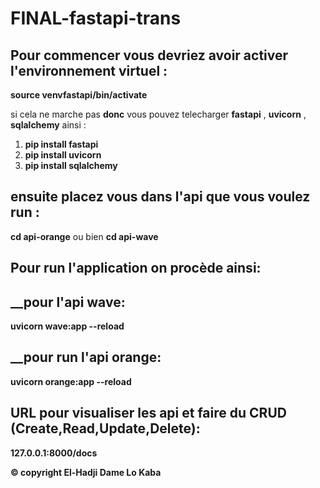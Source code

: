 # FINAL-fastapi-trans 
## Pour commencer vous devriez avoir activer l'environnement virtuel :
**source venvfastapi/bin/activate** 

si cela ne marche pas 
         **donc**
 vous pouvez telecharger **fastapi** , **uvicorn** , **sqlalchemy** ainsi :

1. **pip install fastapi**
2. **pip install uvicorn**
3. **pip install sqlalchemy**

## ensuite placez vous dans l'api que vous voulez run : 
**cd api-orange** ou bien **cd api-wave**

## Pour run l'application on procède ainsi:

## __pour l'api wave:
**uvicorn wave:app --reload**

## __pour run l'api orange:
**uvicorn orange:app --reload**

## URL pour visualiser les api et faire du CRUD (Create,Read,Update,Delete):
**127.0.0.1:8000/docs**

**© copyright El-Hadji Dame Lo Kaba**
